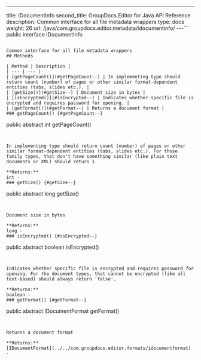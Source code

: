 ---
title: IDocumentInfo
second_title: GroupDocs.Editor for Java API Reference
description: Common interface for all file metadata wrappers
type: docs
weight: 26
url: /java/com.groupdocs.editor.metadata/idocumentinfo/
---```
public interface IDocumentInfo
```

Common interface for all file metadata wrappers
## Methods

| Method | Description |
| --- | --- |
| [getPageCount()](#getPageCount--) | In implementing type should return count (number) of pages or other similar format-dependent entities (tabs, slides etc.). |
| [getSize()](#getSize--) | Document size in bytes |
| [isEncrypted()](#isEncrypted--) | Indicates whether specific file is encrypted and requires password for opening. |
| [getFormat()](#getFormat--) | Returns a document format |
### getPageCount() {#getPageCount--}
```
public abstract int getPageCount()
```


In implementing type should return count (number) of pages or other similar format-dependent entities (tabs, slides etc.). For those family types, that don't have something similar (like plain text documents or XML) should return 1.

**Returns:**
int - 
### getSize() {#getSize--}
```
public abstract long getSize()
```


Document size in bytes

**Returns:**
long - 
### isEncrypted() {#isEncrypted--}
```
public abstract boolean isEncrypted()
```


Indicates whether specific file is encrypted and requires password for opening. For the document types, that cannot be encrypted (like all text-based) should always return 'false'.

**Returns:**
boolean - 
### getFormat() {#getFormat--}
```
public abstract IDocumentFormat getFormat()
```


Returns a document format

**Returns:**
[IDocumentFormat](../../com.groupdocs.editor.formats/idocumentformat) - 
